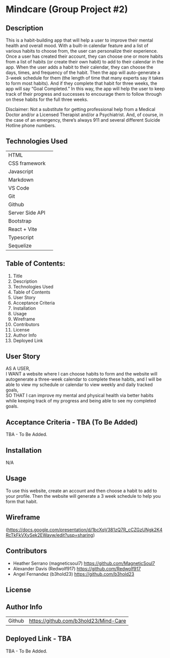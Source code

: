# Mindcare (Group Project #2)

## Description 

This is a habit-building app that will help a user to improve their mental health and overall mood. With a built-in calendar feature and a list of various habits to choose from, the user can personalize their experience. Once a user has created their account, they can choose one or more habits from a list of habits (or create their own habit) to add to their calendar in the app. When the user adds a habit to their calendar, they can choose the days, times, and frequency of the habit. Then the app will auto-generate a 3-week schedule for them (the length of time that many experts say it takes to form most habits). And if they complete that habit for three weeks, the app will say “Goal Completed.” In this way, the app will help the user to keep track of their progress and successes to encourage them to follow through on these habits for the full three weeks. 

Disclaimer: Not a substitute for getting professional help from a Medical Doctor and/or a Licensed Therapist and/or a Psychiatrist. And, of course, in the case of an emergency, there’s always 911 and several different Suicide Hotline phone numbers.  

## Technologies Used 

|        |  | 
| ------------- |:-------------:| 
| HTML            |  | 
| CSS framework   |  |   
| Javascript      |  |
| Markdown        |  |
| VS Code         |  |   
| Git             |  |  
| Github          |  |
| Server Side API |  |
| Bootstrap       |  |
| React + Vite    |  |
| Typescript      |  |
| Sequelize       |  |

## Table of Contents: 

1. Title <br>
2. Description <br>
3. Technologies Used <br>
4. Table of Contents <br>
5. User Story <br>
6. Acceptance Criteria <br>
7. Installation <br>
8. Usage <br>
9. Wireframe <br>
10. Contributors <br>
11. License <br>
12. Author Info <br>
13. Deployed Link <br>

## User Story

AS A USER, <br> 
I WANT a website where I can choose habits to form and the website will autogenerate a three-week calendar to complete these habits, and I will be able to view my schedule or calendar to view weekly and daily tracked goals, <br>
SO THAT I can improve my mental and physical health via better habits while keeping track of my progress and being able to see my completed goals.

## Acceptance Criteria - TBA (To Be Added)

TBA - To Be Added.

## Installation 

N/A

## Usage 

To use this website, create an account and then choose a habit to add to your profile. Then the website will generate a 3 week schedule to help you form that habit.

## Wireframe

(https://docs.google.com/presentation/d/1bcXqV381zQ7R_cCZGzUNgk2K4RcTkFkVXySek2EWayw/edit?usp=sharing) 

## Contributors

* Heather Serrano (magneticsoul7) https://github.com/MagneticSoul7 <br>
* Alexander Davis (Redwolf917) https://github.com/Redwolf917 <br>
* Angel Fernandez (b3hold23) https://github.com/b3hold23 <br> 

## License


## Author Info 

|        |  | 
| ------------- |:-------------:|   
| Github    | https://github.com/b3hold23/Mind-Care |   

## Deployed Link - TBA

TBA - To Be Added. 

